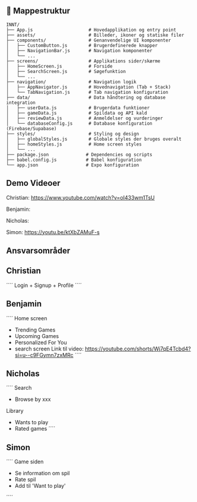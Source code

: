 ## 📁 Mappestruktur

```
INNT/
├── App.js                     # Hovedapplikation og entry point
├── assets/                    # Billeder, ikoner og statiske filer
├── components/                # Genanvendelige UI komponenter
│   ├── CustomButton.js        # Brugerdefinerede knapper
│   ├── NavigationBar.js       # Navigation komponenter
│   └── ...
├── screens/                   # Applikations sider/skærme
│   ├── HomeScreen.js          # Forside
│   ├── SearchScreen.js        # Søgefunktion
│   └── ...
├── navigation/                # Navigation logik
│   ├── AppNavigator.js        # Hovednavigation (Tab + Stack)
│   └── TabNavigation.js       # Tab navigation konfiguration
├── data/                      # Data håndtering og database integration
│   ├── userData.js            # Brugerdata funktioner
│   ├── gameData.js            # Spildata og API kald
│   ├── reviewData.js          # Anmeldelser og vurderinger
│   └── databaseConfig.js      # Database konfiguration (Firebase/Supabase)
├── styles/                    # Styling og design
│   ├── globalStyles.js        # Globale styles der bruges overalt
│   ├── homeStyles.js          # Home screen styles
│   └── ...
├── package.json              # Dependencies og scripts
├── babel.config.js           # Babel konfiguration
└── app.json                  # Expo konfiguration
```
## Demo Videoer
Christian: https://www.youtube.com/watch?v=oI433wm1TsU

Benjamin:

Nicholas:

Simon: https://youtu.be/ktXbZAMuF-s




## Ansvarsområder
## Christian
´´´´
Login + Signup + Profile
´´´´

## Benjamin
´´´´
Home screen
- Trending Games
- Upcoming Games
- Personalized For You
- search screen
Link til video: https://youtube.com/shorts/Wj7qE4Tcbd4?si=u--c9FGymn7zxMRc
´´´´

## Nicholas
´´´´
Search
- Browse by xxx

Library
- Wants to play 
- Rated games
´´´´

## Simon
´´´´
Game siden
- Se information om spil
- Rate spil
- Add til 'Want to play'

´´´´
